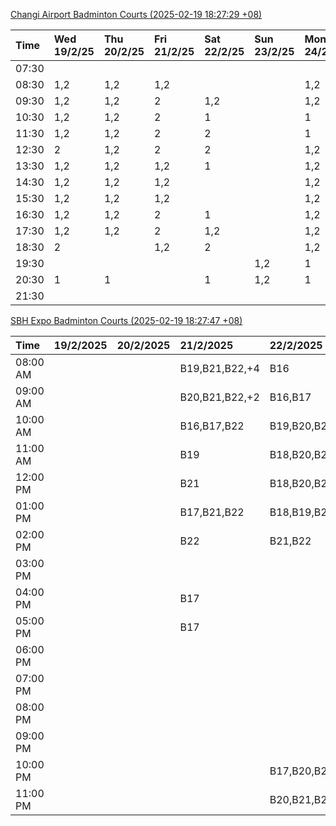 [Changi Airport Badminton Courts (2025-02-19 18:27:29 +08)](https://www.carc.org.sg/FacilityBooking.aspx)

| Time   | Wed 19/2/25   | Thu 20/2/25   | Fri 21/2/25   | Sat 22/2/25   | Sun 23/2/25   | Mon 24/2/25   | Tue 25/2/25   |
|:-------|:--------------|:--------------|:--------------|:--------------|:--------------|:--------------|:--------------|
| 07:30  |               |               |               |               |               |               |               |
| 08:30  | 1,2           | 1,2           | 1,2           |               |               | 1,2           | 1,2           |
| 09:30  | 1,2           | 1,2           | 2             | 1,2           |               | 1,2           | 1,2           |
| 10:30  | 1,2           | 1,2           | 2             | 1             |               | 1             | 1,2           |
| 11:30  | 1,2           | 1,2           | 2             | 2             |               | 1             | 1,2           |
| 12:30  | 2             | 1,2           | 2             | 2             |               | 1,2           | 1,2           |
| 13:30  | 1,2           | 1,2           | 1,2           | 1             |               | 1,2           | 1,2           |
| 14:30  | 1,2           | 1,2           | 1,2           |               |               | 1,2           | 1,2           |
| 15:30  | 1,2           | 1,2           | 1,2           |               |               | 1,2           | 1,2           |
| 16:30  | 1,2           | 1,2           | 2             | 1             |               | 1,2           | 1,2           |
| 17:30  | 1,2           | 1,2           | 2             | 1,2           |               | 1,2           | 1,2           |
| 18:30  | 2             |               | 1,2           | 2             |               | 1,2           | 1             |
| 19:30  |               |               |               |               | 1,2           | 1             |               |
| 20:30  | 1             | 1             |               | 1             | 1,2           | 1             | 2             |
| 21:30  |               |               |               |               |               |               |               |

[SBH Expo Badminton Courts (2025-02-19 18:27:47 +08)](https://singaporebadmintonhall.getomnify.com/widgets/O3MRKGBH359GA55KHMG1RD)

| Time     | 19/2/2025   | 20/2/2025   | 21/2/2025      | 22/2/2025      | 23/2/2025      | 24/2/2025    | 25/2/2025      |
|:---------|:------------|:------------|:---------------|:---------------|:---------------|:-------------|:---------------|
| 08:00 AM |             |             | B19,B21,B22,+4 | B16            |                |              | B15,B16,B17,+3 |
| 09:00 AM |             |             | B20,B21,B22,+2 | B16,B17        |                |              | B15,B16,B17,+4 |
| 10:00 AM |             |             | B16,B17,B22    | B19,B20,B22,+2 |                |              | B19,B21,B22,+8 |
| 11:00 AM |             |             | B19            | B18,B20,B22,+1 |                |              | B19,B21,B22,+8 |
| 12:00 PM |             |             | B21            | B18,B20,B22,+1 |                |              | B19,B21,B22,+8 |
| 01:00 PM |             |             | B17,B21,B22    | B18,B19,B22    |                |              | B19,B21,B22,+8 |
| 02:00 PM |             |             | B22            | B21,B22        |                |              | B19,B21,B22,+8 |
| 03:00 PM |             |             |                |                |                |              | B12,B17,B18    |
| 04:00 PM |             |             | B17            |                |                |              |                |
| 05:00 PM |             |             | B17            |                |                |              | B13,B14        |
| 06:00 PM |             |             |                |                |                |              |                |
| 07:00 PM |             |             |                |                |                |              |                |
| 08:00 PM |             |             |                |                |                |              |                |
| 09:00 PM |             |             |                |                |                | B15,B16      |                |
| 10:00 PM |             |             |                | B17,B20,B21,+5 | B19,B20,B21,+6 | A10,A8,A9,+7 |                |
| 11:00 PM |             |             |                | B20,B21,B22,+5 | B20,B21,B22,+8 | A10,A8,A9,+7 |                |
